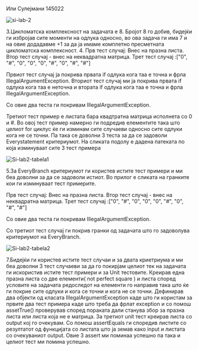 Или Сулејмани 145022


![si-lab-2](https://user-images.githubusercontent.com/49499881/171907764-a89bfa01-6558-4eb0-99ca-fe37158e3db0.jpg)




3.Цикломатска комплексност на задачата е 8. Бројот 8 го добив, бидејќи ги избројав сите моменти на одлука односно, во ова задача ги има 7 и на овие додадавме +1 за да ја имаме комплетно пресметната цикломатска комплексност.
4.
Прв тест случај: Внес на празна листа. Втор тест случај - внес на неквадратна матрица. Трет тест случај :["0", "#", "0", "0", "0", "#", "0", "#", "#"]

Првиот тест случај ја покрива првата if одлука кога таа е точна и фрла IllegalArgumentException.
Вториот тест случај ми ја покрива првата if одлука кога таа е неточна и втората if одлука кога таа е точна и фрла IllegalArgumentException.

Со овие два теста ги покривам   IllegalArgumentException.


Третиот тест пример е листата бара квадтратна матрица исполнета со 0 и #. Во овој тест пример намерно ги подредив елементите така што целиот for циклус ќе ги изминам сите случаеви односно сите одлуки кога не се точни.
Па така се доволни 3 теста за да се задоволи Everystatement критериумот. На сликата подолу е дадена патеката по која изминуваат сите 3 тест примера


![Si-lab2-tabela1](https://user-images.githubusercontent.com/49499881/171910443-b548bf12-cfde-41a4-8b5c-c748279e0778.jpg)



5.За EveryBranch критериумот ги користев истите тест примери и ми беа доволни за да се задоволи истиот. Во прилог е сликата на гранките кои ги изминуваат тест примерите.

Прв тест случај: Внес на празна листа. Втор тест случај - внес на неквадратна матрица. Трет тест случај :["0", "#", "0", "0", "0", "#", "0", "#", "#"]

Со овие два теста ги покривам   IllegalArgumentException.

Со третиот тест случај ги покрив гранки од задачата што го задоволува критериумот на EveryBranch.



![Si-lab2-tabela2](https://user-images.githubusercontent.com/49499881/171911898-d2c6414e-0e2e-4024-831e-21d4f57e325b.jpg)

7.Бидејќи ги користев истите тест случаи и за двата криетриума и ми беа доволни 3 тест случаеви за да го покирјам целиот тек на задачата ги искористив истите тест примери и за Unit тестовите.
Креирав една празна листа со две елементи( not perfect square ) и листа според условите на задачата редоследот на елементи го направив така што ќе ги 
покрие сите одлуки и кога се точни и кога не се точни. 
Дефинирав два објекти од класата IllegalArgumentException каде што ги користам за првите два тест примера каде што треба да фрлат exception и со помош assetTrue() проверував според пораката дали станува збор за празна листа или листа која не е матрица.
За третиот unit тест креирав листа со output кој го очекувам. Со помош assertEquals ги споредив листите со резултатот од функцијата со листата што ја земав како input и листата со очекуваниот output.
Овие 3 assert ми поминаа успешно па така и целиот тест ми помина успешно.


